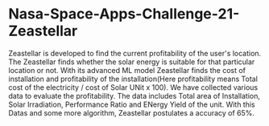 # Nasa-Space-Apps-Challenge-21-Zeastellar
Zeastellar is developed to find the current profitability of the user's location. The Zeastellar finds whether the solar energy is suitable for that particular location or not. With its advanced ML model Zeastellar finds the cost of installation and profitability of the installation(Here profitability means Total cost of the electricity / cost of Solar UNit x 100). We have collected various data to evaluate the profitability. The data includes Total area of Installation, Solar Irradiation, Performance Ratio and ENergy Yield of the unit. With this Datas and some more algorithm, Zeastellar postulates a accuracy of 65%.
